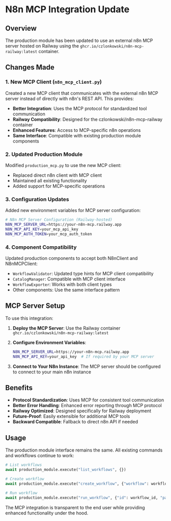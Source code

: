 # N8n MCP Integration Update

## Overview

The production module has been updated to use an external n8n MCP server hosted on Railway using the `ghcr.io/czlonkowski/n8n-mcp-railway:latest` container.

## Changes Made

### 1. New MCP Client (`n8n_mcp_client.py`)

Created a new MCP client that communicates with the external n8n MCP server instead of directly with n8n's REST API. This provides:

- **Better Integration**: Uses the MCP protocol for standardized tool communication
- **Railway Compatibility**: Designed for the czlonkowski/n8n-mcp-railway container
- **Enhanced Features**: Access to MCP-specific n8n operations
- **Same Interface**: Compatible with existing production module components

### 2. Updated Production Module

Modified `production_mcp.py` to use the new MCP client:
- Replaced direct n8n client with MCP client
- Maintained all existing functionality
- Added support for MCP-specific operations

### 3. Configuration Updates

Added new environment variables for MCP server configuration:

```bash
# N8n MCP Server Configuration (Railway-hosted)
N8N_MCP_SERVER_URL=https://your-n8n-mcp.railway.app
N8N_MCP_API_KEY=your_mcp_api_key
N8N_MCP_AUTH_TOKEN=your_mcp_auth_token
```

### 4. Component Compatibility

Updated production components to accept both N8nClient and N8nMCPClient:
- `WorkflowValidator`: Updated type hints for MCP client compatibility
- `CatalogManager`: Compatible with MCP client interface
- `WorkflowExporter`: Works with both client types
- Other components: Use the same interface pattern

## MCP Server Setup

To use this integration:

1. **Deploy the MCP Server**: Use the Railway container `ghcr.io/czlonkowski/n8n-mcp-railway:latest`

2. **Configure Environment Variables**:
   ```bash
   N8N_MCP_SERVER_URL=https://your-n8n-mcp.railway.app
   N8N_MCP_API_KEY=your_api_key  # If required by your MCP server
   ```

3. **Connect to Your N8n Instance**: The MCP server should be configured to connect to your main n8n instance

## Benefits

- **Protocol Standardization**: Uses MCP for consistent tool communication
- **Better Error Handling**: Enhanced error reporting through MCP protocol
- **Railway Optimized**: Designed specifically for Railway deployment
- **Future-Proof**: Easily extensible for additional MCP tools
- **Backward Compatible**: Fallback to direct n8n API if needed

## Usage

The production module interface remains the same. All existing commands and workflows continue to work:

```python
# List workflows
await production_module.execute("list_workflows", {})

# Create workflow
await production_module.execute("create_workflow", {"workflow": workflow_data})

# Run workflow
await production_module.execute("run_workflow", {"id": workflow_id, "payload": data})
```

The MCP integration is transparent to the end user while providing enhanced functionality under the hood.